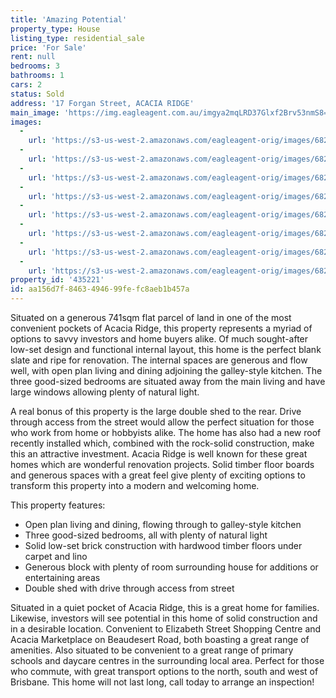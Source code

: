 ```yaml
---
title: 'Amazing Potential'
property_type: House
listing_type: residential_sale
price: 'For Sale'
rent: null
bedrooms: 3
bathrooms: 1
cars: 2
status: Sold
address: '17 Forgan Street, ACACIA RIDGE'
main_image: 'https://img.eagleagent.com.au/imgya2mqLRD37Glxf2Brv53nmS8=/1280x854/smart/https://s3-us-west-2.amazonaws.com/eagleagent-orig/images/6821900/128154398-image-M.jpg'
images:
  -
    url: 'https://s3-us-west-2.amazonaws.com/eagleagent-orig/images/6821907/128154398-image-G.jpg'
  -
    url: 'https://s3-us-west-2.amazonaws.com/eagleagent-orig/images/6821906/128154398-image-F.jpg'
  -
    url: 'https://s3-us-west-2.amazonaws.com/eagleagent-orig/images/6821905/128154398-image-E.jpg'
  -
    url: 'https://s3-us-west-2.amazonaws.com/eagleagent-orig/images/6821904/128154398-image-D.jpg'
  -
    url: 'https://s3-us-west-2.amazonaws.com/eagleagent-orig/images/6821903/128154398-image-C.jpg'
  -
    url: 'https://s3-us-west-2.amazonaws.com/eagleagent-orig/images/6821902/128154398-image-B.jpg'
  -
    url: 'https://s3-us-west-2.amazonaws.com/eagleagent-orig/images/6821901/128154398-image-A.jpg'
  -
    url: 'https://s3-us-west-2.amazonaws.com/eagleagent-orig/images/6821900/128154398-image-M.jpg'
property_id: '435221'
id: aa156d7f-8463-4946-99fe-fc8aeb1b457a
---
```

Situated on a generous 741sqm flat parcel of land in one of the most convenient pockets of Acacia Ridge, this property represents a myriad of options to savvy investors and home buyers alike. Of much sought-after low-set design and functional internal layout, this home is the perfect blank slate and ripe for renovation. The internal spaces are generous and flow well, with open plan living and dining adjoining the galley-style kitchen. The three good-sized bedrooms are situated away from the main living and have large windows allowing plenty of natural light.

A real bonus of this property is the large double shed to the rear. Drive through access from the street would allow the perfect situation for those who work from home or hobbyists alike. The home has also had a new roof recently installed which, combined with the rock-solid construction, make this an attractive investment. Acacia Ridge is well known for these great homes which are wonderful renovation projects. Solid timber floor boards and generous spaces with a great feel give plenty of exciting options to transform this property into a modern and welcoming home.

This property features:

*  Open plan living and dining, flowing through to galley-style kitchen
*  Three good-sized bedrooms, all with plenty of natural light
*  Solid low-set brick construction with hardwood timber floors under carpet and lino
*  Generous block with plenty of room surrounding house for additions or entertaining areas
*  Double shed with drive through access from street

Situated in a quiet pocket of Acacia Ridge, this is a great home for families. Likewise, investors will see potential in this home of solid construction and in a desirable location. Convenient to Elizabeth Street Shopping Centre and Acacia Marketplace on Beaudesert Road, both boasting a great range of amenities. Also situated to be convenient to a great range of primary schools and daycare centres in the surrounding local area. Perfect for those who commute, with great transport options to the north, south and west of Brisbane. This home will not last long, call today to arrange an inspection!
